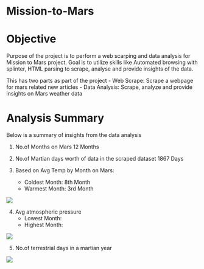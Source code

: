 # Mission-to-Mars

# Objective
 
   Purpose of the project is to perform a web scarping and data analysis for Mission to Mars project. Goal is to utilize skills like Automated browsing with splinter, HTML parsing to scrape, analyse and provide insights of the data.
   
   This has two parts as part of the project
    - Web Scrape: Scrape a webpage for mars related new articles
    - Data Analysis: Scrape, analyze and provide insights on Mars weather data

# Analysis Summary

Below is a summary of insights from the data analysis

1. No.of Months on Mars
     12 Months
     
2. No.of Martian days worth of data in the scraped dataset
     1867 Days

3. Based on Avg Temp by Month on Mars:
      - Coldest Month: 8th Month
      - Warmest Month: 3rd Month

  ![](https://github.com/SuniAnalytics/Mission-to-Mars/blob/main/Resources/3ColdHotMonths.png)

4. Avg atmospheric pressure 
      - Lowest Month:
      - Highest Month:

  ![](https://github.com/SuniAnalytics/Mission-to-Mars/blob/main/Resources/4AvgPressurebyMonth.png)

5. No.of terrestrial days in a martian year      

  ![](https://github.com/SuniAnalytics/Mission-to-Mars/blob/main/Resources/5%23ofTerrestrialDays.png)
